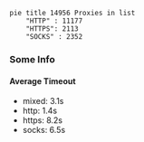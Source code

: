 
```mermaid
pie title 14956 Proxies in list
    "HTTP" : 11177
    "HTTPS": 2113
    "SOCKS" : 2352
```

### Some Info
#### Average Timeout

- mixed: 3.1s
- http: 1.4s
- https: 8.2s
- socks: 6.5s